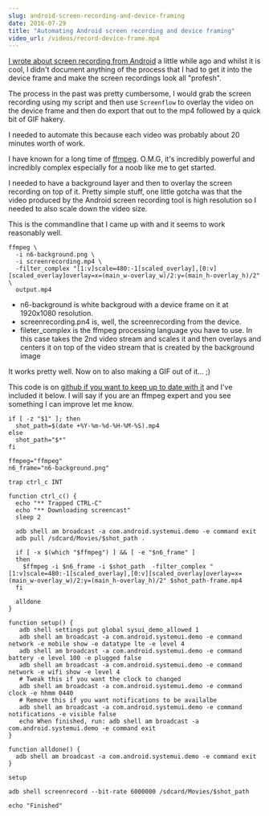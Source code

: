 ```yaml
---
slug: android-screen-recording-and-device-framing
date: 2016-07-29
title: "Automating Android screen recording and device framing"
video_url: /videos/record-device-frame.mp4
---
```

 
[I wrote about screen recording from Android](/android-screen-recording) a little while ago and whilst
it is cool, I didn't document anything of the process that I had to get it into the device frame and
make the screen recordings look all "profesh".

The process in the past was pretty cumbersome, I would grab the screen recording using my script and 
then use `Screenflow` to overlay the video on the device frame and then do export that out to the 
mp4 followed by a quick bit of GIF hakery.

I needed to automate this because each video was probably about 20 minutes worth of work.

I have known for a long time of [ffmpeg](https://ffmpeg.org).  O.M.G, it's incredibly powerful and incredibly complex
especially for a noob like me to get started. 

I needed to have a background layer and then to overlay the screen recording on top of it.  Pretty simple stuff,
one little gotcha was that the video produced by the Android screen recording tool is high resolution so I needed
to also scale down the video size.

This is the commandline that I came up with and it seems to work reasonably well.

```
ffmpeg \
  -i n6-background.png \
  -i screenrecording.mp4 \
  -filter_complex "[1:v]scale=480:-1[scaled_overlay],[0:v][scaled_overlay]overlay=x=(main_w-overlay_w)/2:y=(main_h-overlay_h)/2" \
  output.mp4
```

* n6-background is white backgroud with a device frame on it at 1920x1080 resolution.
* screenrecording.pn4 is, well, the screenrecording from the device.
* fileter_complex is the ffmpeg processing language you have to use.  In this case takes the 2nd video stream and scales it
  and then overlays and centers it on top of the video stream that is created by the background image
 
It works pretty well.  Now on to also making a GIF out of it... ;)

This code is on [github if you want to keep up to date with it](https://gist.github.com/PaulKinlan/2fdb0c8a6b6f6a646f87) and
I've included it below.  I will say if you are an ffmpeg expert and you see something I can improve let me know.

```
if [ -z "$1" ]; then
  shot_path=$(date +%Y-%m-%d-%H-%M-%S).mp4
else
  shot_path="$*"
fi

ffmpeg="ffmpeg"
n6_frame="n6-background.png"

trap ctrl_c INT

function ctrl_c() {
  echo "** Trapped CTRL-C"
  echo "** Downloading screencast"
  sleep 2

  adb shell am broadcast -a com.android.systemui.demo -e command exit
  adb pull /sdcard/Movies/$shot_path .

  if [ -x $(which "$ffmpeg") ] && [ -e "$n6_frame" ]
  then
    $ffmpeg -i $n6_frame -i $shot_path  -filter_complex "[1:v]scale=480:-1[scaled_overlay],[0:v][scaled_overlay]overlay=x=(main_w-overlay_w)/2:y=(main_h-overlay_h)/2" $shot_path-frame.mp4
  fi

  alldone
}

function setup() {
   adb shell settings put global sysui_demo_allowed 1
   adb shell am broadcast -a com.android.systemui.demo -e command network -e mobile show -e datatype lte -e level 4
   adb shell am broadcast -a com.android.systemui.demo -e command battery -e level 100 -e plugged false
   adb shell am broadcast -a com.android.systemui.demo -e command network -e wifi show -e level 4
   # Tweak this if you want the clock to changed
   adb shell am broadcast -a com.android.systemui.demo -e command clock -e hhmm 0440
   # Remove this if you want notifications to be availalbe
   adb shell am broadcast -a com.android.systemui.demo -e command notifications -e visible false
   echo When finished, run: adb shell am broadcast -a com.android.systemui.demo -e command exit
}

function alldone() {
  adb shell am broadcast -a com.android.systemui.demo -e command exit
}

setup

adb shell screenrecord --bit-rate 6000000 /sdcard/Movies/$shot_path

echo "Finished"
```